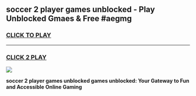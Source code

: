 
## soccer 2 player games unblocked - Play Unblocked Gmaes & Free #aegmg
<h3>
<a href="https://news.freeplayer.one?title=soccer_2_player_games_unblocked&ref=03M">CLICK TO PLAY</a></h3>
<hr>

<h3>
<a href="https://news.freeplayer.one?title=soccer_2_player_games_unblocked&ref=03M">CLICK 2 PLAY</a>
  
</h3>

<a href="https://news.freeplayer.one?title=soccer_2_player_games_unblocked&ref=03M"><img src="https://clearcache.store/games.png"></a>


**soccer 2 player games unblocked games unblocked: Your Gateway to Fun and Accessible Online Gaming**
